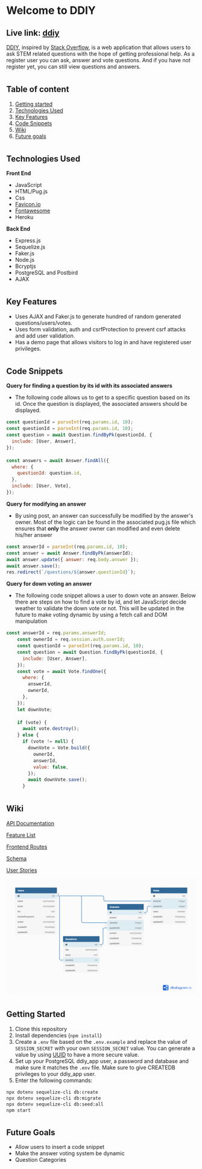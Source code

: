 # Welcome to DDIY

## Live link: [ddiy](http://ddiy-overflow.herokuapp.com)

[DDIY](http://ddiy-overflow.herokuapp.com), inspired by [Stack Overflow](http://stackoverflow.com/), is a web application that allows users to ask STEM related questions with the hope of getting professional help. As a register user you can ask, answer and vote questions. And if you have not register yet, you can still view questions and answers.

#

## Table of content

1. [Getting started](https://github.com/jdaniel01/ddiy-overflow-clone#getting-started)
2. [Technologies Used](https://github.com/jdaniel01/ddiy-overflow-clone#technologies-used)
3. [Key Features](https://github.com/jdaniel01/ddiy-overflow-clone#key-features)
4. [Code Snippets](https://github.com/jdaniel01/ddiy-overflow-clone#code-snippets)
5. [Wiki](https://github.com/jdaniel01/ddiy-overflow-clone#wiki)
6. [Future goals](https://github.com/jdaniel01/ddiy-overflow-clone#future-goals)

#

## Technologies Used

**Front End**

- JavaScript
- HTML/Pug.js
- Css
- [Favicon.io](https://favicon.io)
- [Fontawesome](http://fontawesome.com/)
- Heroku

**Back End**

- Express.js
- Sequelize.js
- Faker.js
- Node.js
- Bcryptjs
- PostgreSQL and Postbird
- AJAX

#

## Key Features

- Uses AJAX and Faker.js to generate hundred of random generated questions/users/votes.
- Uses form validation, auth and csrfProtection to prevent csrf attacks and add user validation.
- Has a demo page that allows visitors to log in and have registered user privileges.

#

## Code Snippets

**Query for finding a question by its id with its associated answers**

* The following code allows us to get to a specific question based on its id. Once the question is displayed, the associated answers should be displayed. 

```js
const questionId = parseInt(req.params.id, 10);
const questionId = parseInt(req.params.id, 10);
const question = await Question.findByPk(questionId, {
  include: [User, Answer],
});

const answers = await Answer.findAll({
  where: {
    questionId: question.id,
  },
  include: [User, Vote],
});
```

**Query for modifying an answer**

* By using post, an answer can successfully be modified by the answer's owner. Most of the logic can be found in the associated pug.js file which ensures that **only** the answer owner can modified and even delete his/her answer

```js
const answerId = parseInt(req.params.id, 10);
const answer = await Answer.findByPk(answerId);
await answer.update({ answer: req.body.answer });
await answer.save();
res.redirect(`/questions/${answer.questionId}`);
```

**Query for down voting an answer**

* The following code snippet allows a user to down vote an answer. Below there are steps on how to find a vote by id, and let JavaScript decide weather to validate the down vote or not. This will be updated in the future to make voting dynamic by using a fetch call and DOM manipulation

```js
const answerId = req.params.answerId;
    const ownerId = req.session.auth.userId;
    const questionId = parseInt(req.params.id, 10);
    const question = await Question.findByPk(questionId, {
      include: [User, Answer],
    });
    const vote = await Vote.findOne({
      where: {
        answerId,
        ownerId,
      },
    });
    let downVote;

    if (vote) {
      await vote.destroy();
    } else {
      if (vote != null) {
        downVote = Vote.build({
          ownerId,
          answerId,
          value: false,
        });
        await downVote.save();
      }

```

#

## Wiki

[API Documentation](https://github.com/jdaniel01/ddiy-overflow-clone/wiki/API-Documentation)

[Feature List](https://github.com/jdaniel01/ddiy-overflow-clone/wiki/Feature-List)

[Frontend Routes](https://github.com/jdaniel01/ddiy-overflow-clone/wiki/Frontend-Routes)

[Schema](https://github.com/jdaniel01/ddiy-overflow-clone/wiki/Schema)

[User Stories](https://github.com/jdaniel01/ddiy-overflow-clone/wiki/user-stories)

![](https://github.com/nathanblaz/ddiy-stack-overflow-clone/blob/4dc10c0531e0204a0a7a40764f050f72aba4cd1c/data-model.png)

#

## Getting Started

1. Clone this repository
2. Install dependencies (`npm install`)
3. Create a `.env` file based on the `.env.example` and replace the value of `SESSION_SECRET` with your own `SESSION_SECRET` value. You can generate a value by using [UUID](https://www.npmjs.com/package/uuid) to have a more secure value.
4. Set up your PostgreSQL ddiy_app user, a password and database and make sure it matches the `.env` file. Make sure to give CREATEDB privileges to your ddiy_app user.
5. Enter the following commands:

```
npx dotenv sequelize-cli db:create
npx dotenv sequelize-cli db:migrate
npx dotenv sequelize-cli db:seed:all
npm start
```

#

## Future Goals

- Allow users to insert a code snippet
- Make the answer voting system be dynamic
- Question Categories
